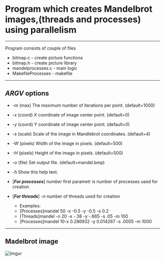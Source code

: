 # Program which creates Mandelbrot images,(threads and processes) using parallelism 
-------------
Program consists of couple of files

- bitmap.c - create picture functions
- bitmap.h - create picture library
- mandelprocesses.c - main logic
- MakefileProcesses  - makefile

********
## *ARGV* options

- *-m* (max)    The maximum number of iterations per point. (default=1000)
- *-x* (coord)  X coordinate of image center point. (default=0)
- *-y* (coord)  Y coordinate of image center point. (default=0)
- *-s* (scale)  Scale of the image in Mandlebrot coordinates. (default=4)
- *-W* (pixels) Width of the image in pixels. (default=500)
- *-H* (pixels) Height of the image in pixels. (default=500)
- *-o* (file)   Set output file. (default=mandel.bmp)
- *-h* Show this help text.
- [***For processes***] *number* first parametr is number of processes used for creation
- [***For threads***] *-n* number of threads used for creation
 
  - Examples:
  - [Processes]mandel 50 -x -0.5 -y -0.5 -s 0.2
  - [Threads]mandel -n 20 -x -.38 -y -.665 -s .05 -m 100
  - [Processes]mandel 10-x 0.286932 -y 0.014287 -s .0005 -m 1000
********
## Madelbrot image

![Imgur](https://i.imgur.com/RwN9ZUE.png)

